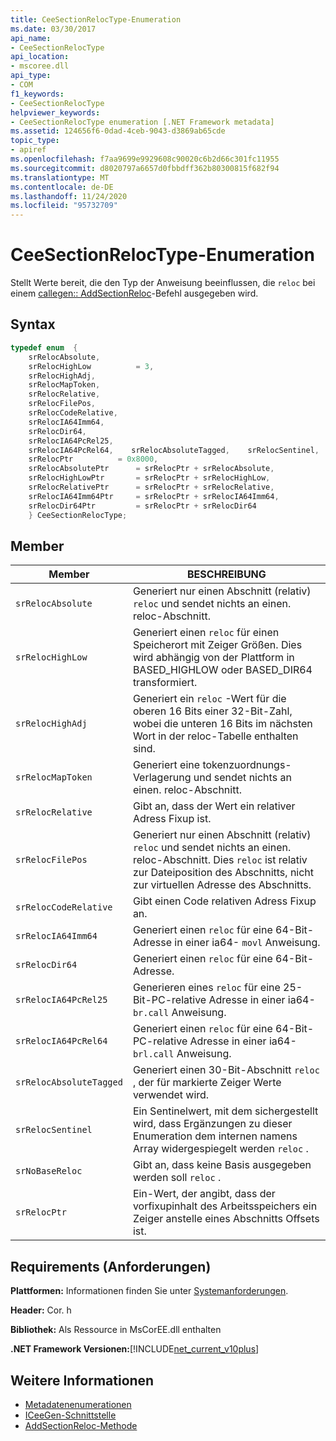 ```yaml
---
title: CeeSectionRelocType-Enumeration
ms.date: 03/30/2017
api_name:
- CeeSectionRelocType
api_location:
- mscoree.dll
api_type:
- COM
f1_keywords:
- CeeSectionRelocType
helpviewer_keywords:
- CeeSectionRelocType enumeration [.NET Framework metadata]
ms.assetid: 124656f6-0dad-4ceb-9043-d3869ab65cde
topic_type:
- apiref
ms.openlocfilehash: f7aa9699e9929608c90020c6b2d66c301fc11955
ms.sourcegitcommit: d8020797a6657d0fbbdff362b80300815f682f94
ms.translationtype: MT
ms.contentlocale: de-DE
ms.lasthandoff: 11/24/2020
ms.locfileid: "95732709"
---
```

# <a name="ceesectionreloctype-enumeration"></a>CeeSectionRelocType-Enumeration

Stellt Werte bereit, die den Typ der Anweisung beeinflussen, die `reloc` bei einem [callegen:: AddSectionReloc](iceegen-addsectionreloc-method.md)-Befehl ausgegeben wird.  
  
## <a name="syntax"></a>Syntax  
  
```cpp  
typedef enum  {  
    srRelocAbsolute,  
    srRelocHighLow          = 3,  
    srRelocHighAdj,
    srRelocMapToken,  
    srRelocRelative,  
    srRelocFilePos,  
    srRelocCodeRelative,  
    srRelocIA64Imm64,  
    srRelocDir64,  
    srRelocIA64PcRel25,  
    srRelocIA64PcRel64,    srRelocAbsoluteTagged,    srRelocSentinel,    srNoBaseReloc       = 0x4000,  
    srRelocPtr          = 0x8000,  
    srRelocAbsolutePtr      = srRelocPtr + srRelocAbsolute,  
    srRelocHighLowPtr       = srRelocPtr + srRelocHighLow,  
    srRelocRelativePtr      = srRelocPtr + srRelocRelative,  
    srRelocIA64Imm64Ptr     = srRelocPtr + srRelocIA64Imm64,  
    srRelocDir64Ptr         = srRelocPtr + srRelocDir64  
    } CeeSectionRelocType;  
```  
  
## <a name="members"></a>Member  
  
|Member|BESCHREIBUNG|  
|------------|-----------------|  
|`srRelocAbsolute`|Generiert nur einen Abschnitt (relativ) `reloc` und sendet nichts an einen. reloc-Abschnitt.|  
|`srRelocHighLow`|Generiert einen `reloc` für einen Speicherort mit Zeiger Größen. Dies wird abhängig von der Plattform in BASED_HIGHLOW oder BASED_DIR64 transformiert.|  
|`srRelocHighAdj`|Generiert ein `reloc` -Wert für die oberen 16 Bits einer 32-Bit-Zahl, wobei die unteren 16 Bits im nächsten Wort in der reloc-Tabelle enthalten sind.|  
|`srRelocMapToken`|Generiert eine tokenzuordnungs-Verlagerung und sendet nichts an einen. reloc-Abschnitt.|  
|`srRelocRelative`|Gibt an, dass der Wert ein relativer Adress Fixup ist.|  
|`srRelocFilePos`|Generiert nur einen Abschnitt (relativ) `reloc` und sendet nichts an einen. reloc-Abschnitt. Dies `reloc` ist relativ zur Dateiposition des Abschnitts, nicht zur virtuellen Adresse des Abschnitts.|  
|`srRelocCodeRelative`|Gibt einen Code relativen Adress Fixup an.|  
|`srRelocIA64Imm64`|Generiert einen `reloc` für eine 64-Bit-Adresse in einer ia64- `movl` Anweisung.|  
|`srRelocDir64`|Generiert einen `reloc` für eine 64-Bit-Adresse.|  
|`srRelocIA64PcRel25`|Generieren eines `reloc` für eine 25-Bit-PC-relative Adresse in einer ia64- `br.call` Anweisung.|  
|`srRelocIA64PcRel64`|Generiert einen `reloc` für eine 64-Bit-PC-relative Adresse in einer ia64- `brl.call` Anweisung.|  
|`srRelocAbsoluteTagged`|Generiert einen 30-Bit-Abschnitt `reloc` , der für markierte Zeiger Werte verwendet wird.|  
|`srRelocSentinel`|Ein Sentinelwert, mit dem sichergestellt wird, dass Ergänzungen zu dieser Enumeration dem internen namens Array widergespiegelt werden `reloc` .|  
|`srNoBaseReloc`|Gibt an, dass keine Basis ausgegeben werden soll `reloc` .|  
|`srRelocPtr`|Ein-Wert, der angibt, dass der vorfixupinhalt des Arbeitsspeichers ein Zeiger anstelle eines Abschnitts Offsets ist.|  
  
## <a name="requirements"></a>Requirements (Anforderungen)  

 **Plattformen:** Informationen finden Sie unter [Systemanforderungen](../../get-started/system-requirements.md).  
  
 **Header:** Cor. h  
  
 **Bibliothek:** Als Ressource in MsCorEE.dll enthalten  
  
 **.NET Framework Versionen:**[!INCLUDE[net_current_v10plus](../../../../includes/net-current-v10plus-md.md)]  
  
## <a name="see-also"></a>Weitere Informationen

- [Metadatenenumerationen](metadata-enumerations.md)
- [ICeeGen-Schnittstelle](iceegen-interface.md)
- [AddSectionReloc-Methode](iceegen-addsectionreloc-method.md)

